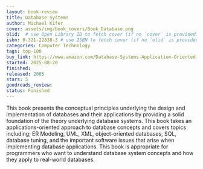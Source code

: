 ```yaml
---
layout: book-review
title: Database Systems
author: Michael Kifer
cover: assets/img/book_covers/Book_Database.png
olid:  # use Open Library ID to fetch cover (if no `cover` is provided)
isbn: 0-321-22838-3 # use ISBN to fetch cover (if no `olid` is provided, dashes are optional)
categories: Computer Technology
tags: top-100
buy_link: https://www.amazon.com/Database-Systems-Application-Oriented-Approach-Introductory/dp/0321228383
started: 2025-08-20
finished: 
released: 2005
stars: 5
goodreads_review:
status: Finished
---
```



This book presents the conceptual principles underlying the design and implementation of databases and their applications by providing a solid foundation of the theory underlying database systems. This book takes an applications-oriented approach to database concepts and covers topics including; ER Modeling, UML, XML, object-oriented databases, SQL, database tuning, and the important software issues that arise when implementing database applications. This book is appropriate for programmers who want to understand database system concepts and how they apply to real-world databases.
